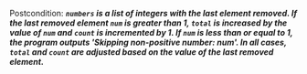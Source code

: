 Postcondition: ***`numbers` is a list of integers with the last element removed. If the last removed element `num` is greater than 1, `total` is increased by the value of `num` and `count` is incremented by 1. If `num` is less than or equal to 1, the program outputs 'Skipping non-positive number: num'. In all cases, `total` and `count` are adjusted based on the value of the last removed element.***